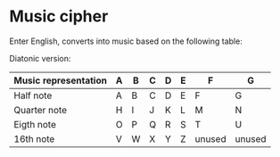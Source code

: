 # Music cipher

Enter English, converts into music based on the following table:

Diatonic version: 

| Music representation | A | B | C | D | E | F | G |
| --- | --- | --- | --- | --- | --- | --- | --- |
| Half note | A | B | C | D | E | F | G |
| Quarter note | H | I | J | K | L | M | N |
| Eigth note | O | P | Q | R | S | T | U | 
| 16th note | V | W | X | Y | Z | unused | unused |

